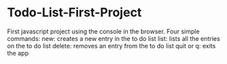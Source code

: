 # Todo-List-First-Project
First javascript project using the console in the browser. 
Four simple commands:
new: creates a new entry in the to do list
list: lists all the entries on the to do list
delete: removes an entry from the to do list
quit or q: exits the app
